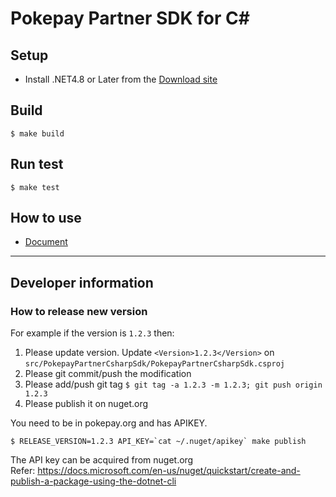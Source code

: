 # Pokepay Partner SDK for C#

## Setup

* Install .NET4.8 or Later from the [Download site](https://dotnet.microsoft.com/learn/dotnet/hello-world-tutorial/install)

## Build
```
$ make build
```

## Run test
```
$ make test
```

## How to use
- [Document](https://github.com/pokepay/pokepay-partner-csharp-sdk/blob/main/docs/index.md)

----------------------------------

## Developer information

### How to release new version

For example if the version is `1.2.3` then:

1. Please update version. Update `<Version>1.2.3</Version>` on `src/PokepayPartnerCsharpSdk/PokepayPartnerCsharpSdk.csproj`
2. Please git commit/push the modification
3. Please add/push git tag `$ git tag -a 1.2.3 -m 1.2.3; git push origin 1.2.3`
4. Please publish it on nuget.org

You need to be in pokepay.org and has APIKEY.

```
$ RELEASE_VERSION=1.2.3 API_KEY=`cat ~/.nuget/apikey` make publish
```

The API key can be acquired from nuget.org  
Refer: https://docs.microsoft.com/en-us/nuget/quickstart/create-and-publish-a-package-using-the-dotnet-cli
